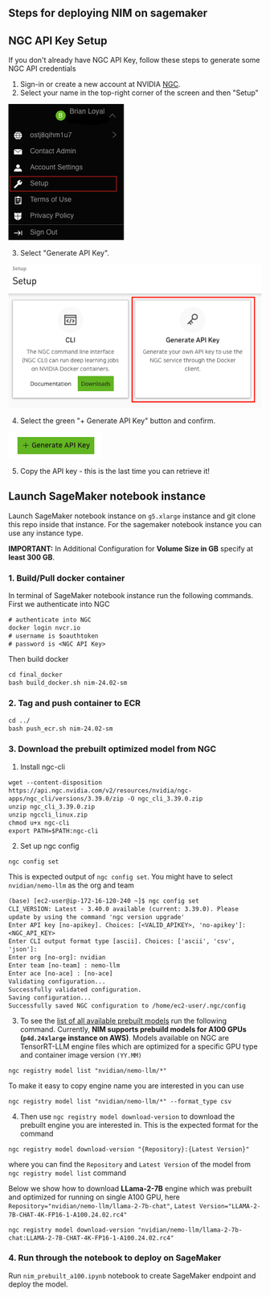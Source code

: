 ## Steps for deploying NIM on sagemaker

## NGC API Key Setup
If you don't already have NGC API Key, follow these steps to generate some NGC API credentials

1. Sign-in or create a new account at NVIDIA [NGC](https://ngc.nvidia.com/signin).
2. Select your name in the top-right corner of the screen and then "Setup"

![Select Setup from the top-right menup](img/1-setup.png)

3. Select "Generate API Key".

![Select Generate API Key](img/2-api-key.png)

4. Select the green "+ Generate API Key" button and confirm.

![Select green Generate API Key button ](img/3-generate.png)

5. Copy the API key - this is the last time you can retrieve it!

## Launch SageMaker notebook instance

Launch SageMaker notebook instance on `g5.xlarge` instance and git clone this repo inside that instance. For the sagemaker notebook instance you can use any instance type.

**IMPORTANT:** In Additional Configuration for **Volume Size in GB** specify at **least 300 GB**.

### 1. Build/Pull docker container
In terminal of SageMaker notebook instance run the following commands. First we authenticate into NGC
```
# authenticate into NGC
docker login nvcr.io
# username is $oauthtoken
# password is <NGC API Key>
```
Then build docker
```
cd final_docker
bash build_docker.sh nim-24.02-sm
```

### 2. Tag and push container to ECR
```
cd ../
bash push_ecr.sh nim-24.02-sm
```

### 3. Download the prebuilt optimized model from NGC
1. Install ngc-cli

```
wget --content-disposition https://api.ngc.nvidia.com/v2/resources/nvidia/ngc-apps/ngc_cli/versions/3.39.0/zip -O ngc_cli_3.39.0.zip
unzip ngc_cli_3.39.0.zip
unzip ngccli_linux.zip
chmod u+x ngc-cli
export PATH=$PATH:ngc-cli
```

2. Set up ngc config

```
ngc config set
```

This is expected output of `ngc config set`. You might have to select `nvidian/nemo-llm` as the org and team
```
(base) [ec2-user@ip-172-16-120-240 ~]$ ngc config set
CLI_VERSION: Latest - 3.40.0 available (current: 3.39.0). Please update by using the command 'ngc version upgrade' 
Enter API key [no-apikey]. Choices: [<VALID_APIKEY>, 'no-apikey']: <NGC_API_KEY>
Enter CLI output format type [ascii]. Choices: ['ascii', 'csv', 'json']: 
Enter org [no-org]: nvidian
Enter team [no-team] : nemo-llm
Enter ace [no-ace] : [no-ace] 
Validating configuration...
Successfully validated configuration.
Saving configuration...
Successfully saved NGC configuration to /home/ec2-user/.ngc/config
```

3. To see the [list of all available prebuilt models](https://developer.nvidia.com/docs/nemo-microservices/inference/models.html) run the following command. Currently, **NIM supports prebuild models for A100 GPUs (`p4d.24xlarge` instance on AWS)**. Models available on NGC are TensorRT-LLM engine files which are optimized for a specific GPU type and container image version `(YY.MM)`
```
ngc registry model list "nvidian/nemo-llm/*"
```

To make it easy to copy engine name you are interested in you can use
```
ngc registry model list "nvidian/nemo-llm/*" --format_type csv
```

4. Then use `ngc registry model download-version` to download the prebuilt engine you are interested in. This is the expected format for the command
```
ngc registry model download-version "{Repository}:{Latest Version}"
```

where you can find the `Repository` and `Latest Version` of the model from `ngc registry model list` command

Below we show how to download **LLama-2-7B** engine which was prebuilt and optimized for running on single A100 GPU, here `Repository="nvidian/nemo-llm/llama-2-7b-chat"`, `Latest Version="LLAMA-2-7B-CHAT-4K-FP16-1-A100.24.02.rc4"`
```
ngc registry model download-version "nvidian/nemo-llm/llama-2-7b-chat:LLAMA-2-7B-CHAT-4K-FP16-1-A100.24.02.rc4"
```

### 4. Run through the notebook to deploy on SageMaker
Run `nim_prebuilt_a100.ipynb` notebook to create SageMaker endpoint and deploy the model.
